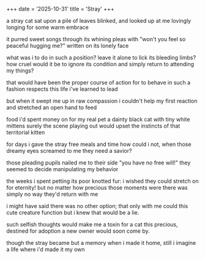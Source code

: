 +++
date = '2025-10-31'
title = 'Stray'
+++

a stray cat sat upon a pile of leaves
blinked, and looked up at me lovingly
longing for some warm embrace

it purred sweet songs through its whining pleas
with "won't you feel so peaceful hugging me?"
written on its lonely face

what was i to do in such a position?
leave it alone to lick its bleeding limbs?
how cruel would it be to ignore its condition
and simply return to attending my things?

that would have been the proper course of action
for to behave in such a fashion
respects this life i've learned to lead

but when it swept me up in raw compassion
i couldn't help my first reaction
and stretched an open hand to feed

food i'd spent money on for my real pet
a dainty black cat with tiny white mittens
surely the scene playing out would upset
the instincts of that territorial kitten

for days i gave the stray free meals and time
how could i not, when those dreamy eyes
screamed to me they need a savior?

those pleading pupils nailed me to their side
"you have no free will!" they seemed to decide
manipulating my behavior

the weeks i spent petting its poor knotted fur:
i wished they could stretch on for eternity!
but no matter how precious those moments were
there was simply no way they'd return with me

i might have said there was no other option;
that only with me could this cute creature function
but i knew that would be a lie.

such selfish thoughts would make me a toxin
for a cat this precious, destined for adoption
a new owner would soon come by.

though the stray became but a memory when i made it home,
still i imagine a life where i'd made it my own